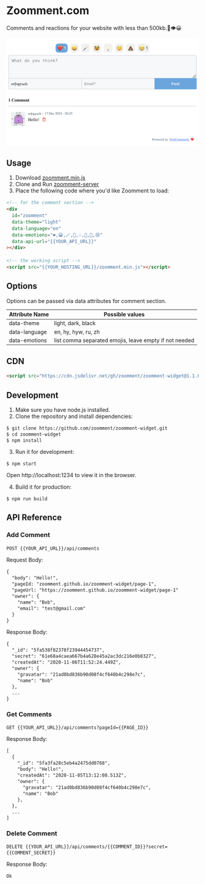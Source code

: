 # Zoomment.com

Comments and reactions for your website with less than 500kb.💬👁️😀

![screenshot comments](/images/light.png)

## Usage

1. Download [zoomment.min.js](/docs/zoomment.min.js?raw=true)
2. Clone and Run [zoomment-server](https://github.com/tigransimonyan/zoomment-server)
3. Place the following code where you'd like Zoomment to load:

```html
<!-- for the comment section -->
<div
  id="zoomment"
  data-theme="light"
  data-language="en"
  data-emotions="❤️,😀,🪄,🥸,💡,🤔,💩,😢"
  data-api-url="{{YOUR_API_URL}}"
></div>

<!-- the working script -->
<script src="{{YOUR_HOSTING_URL}}/zoomment.min.js"></script>
```

## Options

Options can be passed via data attributes for comment section.

| Attribute Name | Possible values                                        |
| -------------- | ------------------------------------------------------ |
| data-theme     | light, dark, black                                     |
| data-language  | en, hy, hyw, ru, zh                                    |
| data-emotions  | list comma separated emojis, leave empty if not needed |

## CDN

```html
<script src="https://cdn.jsdelivr.net/gh/zoomment/zoomment-widget@1.1.0/docs/zoomment.min.js"></script>
```

## Development

1. Make sure you have node.js installed.
2. Clone the repository and install dependencies:

```
$ git clone https://github.com/zoomment/zoomment-widget.git
$ cd zoomment-widget
$ npm install
```

3. Run it for development:

```
$ npm start
```

Open http://localhost:1234 to view it in the browser.

4. Build it for production:

```
$ npm run build
```

## API Reference

### Add Comment

```
POST {{YOUR_API_URL}}/api/comments
```

Request Body:

```
{
  "body": "Hello!",
  "pageId: "zoomment.github.io/zoomment-widget/page-1",
  "pageUrl: "https://zoomment.github.io/zoomment-widget/page-1"
  "owner": {
    "name": "Bob",
    "email": "test@gmail.com"
  }
}
```

Response Body:

```
{
  "_id": "5fa538f82378f23944454737",
  "secret": "61e68a4caea667b4a628e45a2ac3dc216e0b8327",
  "createdAt": "2020-11-06T11:52:24.449Z",
  "owner": {
    "gravatar": "21ad0bd836b90d08f4cf640b4c298e7c",
    "name": "Bob"
  },
  ...
}
```

### Get Comments

```
GET {{YOUR_API_URL}}/api/comments?pageId={{PAGE_ID}}
```

Response Body:

```
[
  {
    "_id": "5fa3fa28c5eb4a2475dd0768",
    "body": "Hello!",
    "createdAt": "2020-11-05T13:12:08.513Z",
    "owner": {
      "gravatar": "21ad0bd836b90d08f4cf640b4c298e7c",
      "name": "Bob"
    },
  },
  ...
]
```

### Delete Comment

```
DELETE {{YOUR_API_URL}}/api/comments/{{COMMENT_ID}}?secret={{COMMENT_SECRET}}
```

Response Body:

```
Ok
```
